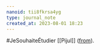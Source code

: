 ```yaml
---
nanoid: tii8fkrsa4yg
type: journal_note
created_at: 2023-08-01 18:23
---
```

#JeSouhaiteÉtudier [[Pijul]] ([from](https://notes.sklein.xyz/Personal-knowledge-management)).
